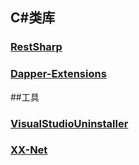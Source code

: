 ## C#类库

### [RestSharp](https://github.com/restsharp/RestSharp)
### [Dapper-Extensions](https://github.com/tmsmith/Dapper-Extensions)

##工具
### [VisualStudioUninstaller](https://github.com/Microsoft/VisualStudioUninstaller)
### [XX-Net](https://github.com/XX-net/XX-Net)

